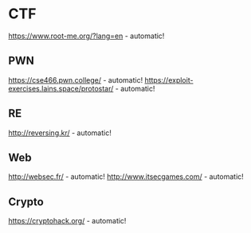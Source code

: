 # CTF
https://www.root-me.org/?lang=en - automatic!
## PWN
https://cse466.pwn.college/ - automatic!
https://exploit-exercises.lains.space/protostar/ - automatic!
## RE
http://reversing.kr/  - automatic!
## Web
http://websec.fr/ - automatic!
http://www.itsecgames.com/ - automatic!
## Crypto 
https://cryptohack.org/ - automatic!
